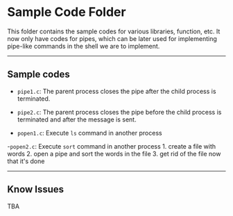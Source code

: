 Sample Code Folder
===

This folder contains the sample codes for various libraries, function, etc. It now only have codes for pipes, which can be later used for implementing pipe-like commands in the shell we are to implement.

***

Sample codes
------

- `pipe1.c`: The parent process closes the pipe after the child process is terminated.

- `pipe2.c`: The parent process closes the pipe before the child process is terminated and after the message is sent.

- `popen1.c`: Execute `ls` command in another process

-`popen2.c`: Execute `sort` command in another process
	1. create a file with words
	2. open a pipe and sort the words in the file
	3. get rid of the file now that it's done

***

Know Issues
------

TBA

